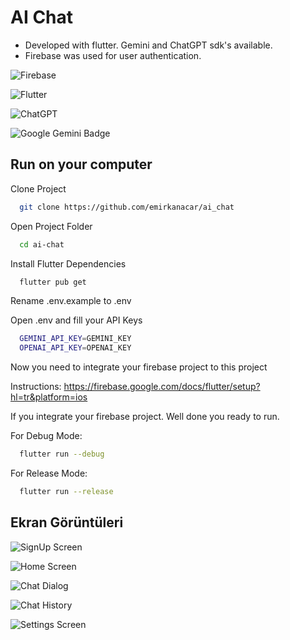 
# AI Chat

- Developed with flutter. Gemini and ChatGPT sdk's available.
- Firebase was used for user authentication.


![Firebase](https://img.shields.io/badge/firebase-a08021?style=for-the-badge&logo=firebase&logoColor=ffcd34)

![Flutter](https://img.shields.io/badge/Flutter-%2302569B.svg?style=for-the-badge&logo=Flutter&logoColor=white)

![ChatGPT](https://img.shields.io/badge/chatGPT-74aa9c?style=for-the-badge&logo=openai&logoColor=white)

![Google Gemini Badge](https://img.shields.io/badge/Google%20Gemini-8E75B2?style=for-the-badge&logo=openai&logoColor=white)

## Run on your computer

Clone Project

```bash
  git clone https://github.com/emirkanacar/ai_chat
```

Open Project Folder

```bash
  cd ai-chat
```

Install Flutter Dependencies

```bash
  flutter pub get
```

Rename .env.example to .env

Open .env and fill your API Keys

```bash
  GEMINI_API_KEY=GEMINI_KEY
  OPENAI_API_KEY=OPENAI_KEY
```

Now you need to integrate your firebase project to this project

Instructions: https://firebase.google.com/docs/flutter/setup?hl=tr&platform=ios

If you integrate your firebase project. Well done you ready to run.

For Debug Mode:

```bash
  flutter run --debug
```

For Release Mode:

```bash
  flutter run --release
```

## Ekran Görüntüleri

![SignUp Screen](https://i.ibb.co/j8f8LMV/signup-screen.png)

![Home Screen](https://i.ibb.co/9HynyGQ/homepage.png)

![Chat Dialog](https://i.ibb.co/4Rd9R7T/chat-dialog.png)

![Chat History](https://i.ibb.co/qW1wqZ8/chatspage.png)

![Settings Screen](https://i.ibb.co/TYxGZyK/settings.png)

  
